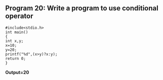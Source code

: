 ## Program 20: Write a program to use conditional operator
```
#include<stdio.h>
int main()
{
int x,y;
x=10;
y=20;
printf("%d",(x>y)?x:y);
return 0;
}
```
**Output=20**

